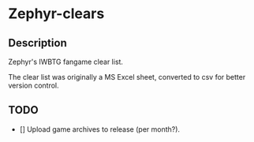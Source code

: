 # Zephyr-clears

## Description

Zephyr's IWBTG fangame clear list.

The clear list was originally a MS Excel sheet, converted to csv for better version control.

## TODO

- [] Upload game archives to release (per month?).

